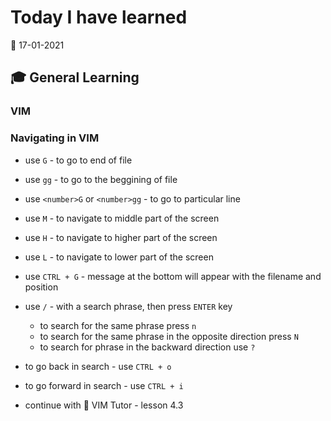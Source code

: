 # Today I have learned

:calendar: 17-01-2021

## :mortar_board: General Learning

### VIM

### Navigating in VIM

- use `G` - to go to end of file
- use `gg` - to go to the beggining of file
- use `<number>G` or `<number>gg` - to go to particular line
- use `M` - to navigate to middle part of the screen
- use `H` - to navigate to higher part of the screen
- use `L` - to navigate to lower part of the screen
- use `CTRL + G` - message at the bottom will appear with the filename and position
- use `/` - with a search phrase, then press `ENTER` key
  - to search for the same phrase press `n`
  - to search for the same phrase in the opposite direction press `N`
  - to search for phrase in the backward direction use `?`
- to go back in search - use `CTRL + o`
- to go forward in search - use `CTRL + i`

- continue with :book: VIM Tutor - lesson 4.3